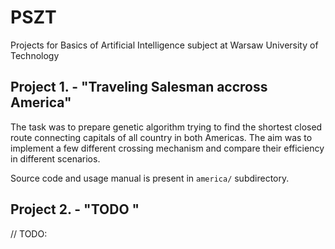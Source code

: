 # PSZT
Projects for Basics of Artificial Intelligence subject at Warsaw University of Technology

## Project 1. - "Traveling Salesman accross America"
The task was to prepare genetic algorithm trying to find the shortest closed route connecting capitals of all country in both Americas. The aim was to implement a few different crossing mechanism and compare their efficiency in different scenarios.

Source code and usage manual is present in `america/` subdirectory.

## Project 2. - "TODO "
// TODO:

